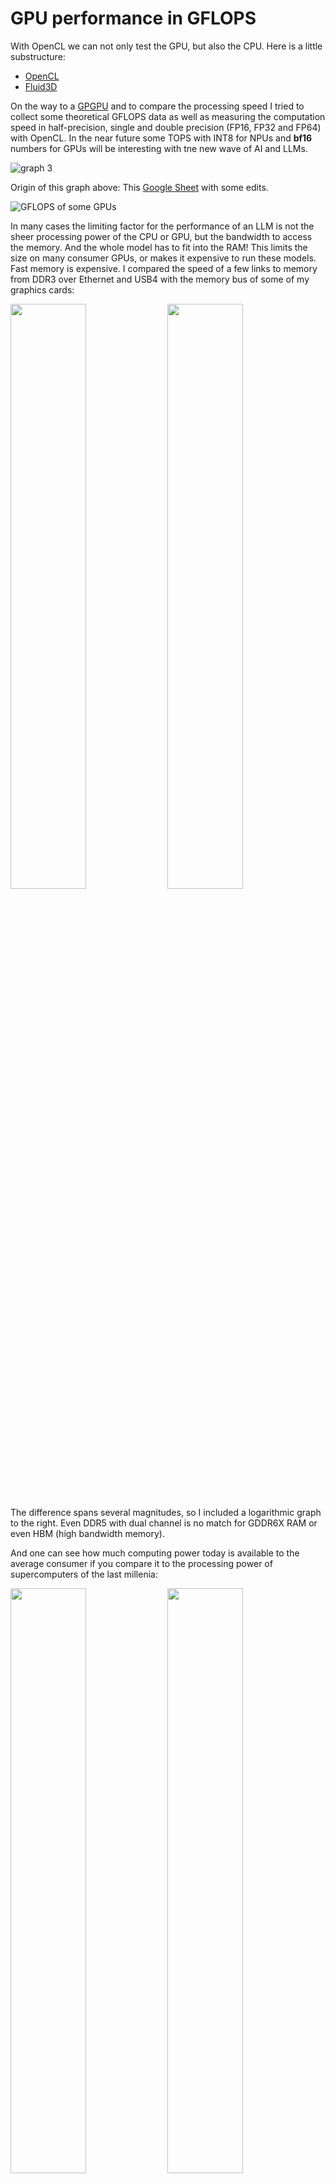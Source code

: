 # GPU performance in GFLOPS

With OpenCL we can not only test the GPU, but also the CPU. Here is a little substructure:

- [OpenCL](./opencl/)
- [Fluid3D](./fluidX3D/)

On the way to a [GPGPU](https://en.wikipedia.org/wiki/General-purpose_computing_on_graphics_processing_units) and to compare the processing speed I tried to collect some theoretical GFLOPS data as well as measuring the computation speed in half-precision, single and double precision (FP16, FP32 and FP64) with OpenCL. In the near future some TOPS with INT8 for NPUs and __bf16__ numbers for GPUs will be interesting with tne new wave of AI and LLMs. 

![graph 3](../docs/GFLOPS_time.svg)

Origin of this graph above: This [Google Sheet](https://docs.google.com/spreadsheets/d/17QBJVa8wzo4B1aygXrlk0FWpG4UVwWn3Zo5LsfNnlJM/edit?usp=sharing) with some edits.


![GFLOPS of some GPUs](./gpu2024.png)

In many cases the limiting factor for the performance of an LLM is not the sheer processing power of the CPU or GPU, but the bandwidth to access the memory. And the whole model has to fit into the RAM! This limits the size on many consumer GPUs, or makes it expensive to run these models. Fast memory is expensive. I compared the speed of a few links to memory from DDR3 over Ethernet and USB4 with the memory bus of some of my graphics cards:

<img src="comparison_speed_linear.png" width="49%"> <img src="comparison_speed_logarithmic.png" width="49%">

The difference spans several magnitudes, so I included a logarithmic graph to the right. Even DDR5 with dual channel is no match for GDDR6X RAM or even HBM (high bandwidth memory).

And one can see how much computing power today is available to the average consumer if you compare it to the processing power of supercomputers of the last millenia:

<img src="GFLOPS_logarithm.png" width="49%"> <img src="GFLOPS_time.png" width="49%">

## Benchmark with OpenCL

Using the [OpenCL-Benchmark tool](https://github.com/ProjectPhysX/OpenCL-Benchmark) by Dr. Moritz Lehmann I measured several CPUs and GPUs for their performance in floating point from half to double, and integer values.

| Device           | FP64<br>double | FP32<br>single | FP16<br>half | INT64<br>long | INT32<br>int | INT16<br>short | INT8<br>char |
|------------------|:--------:|---------:|---------:|:-------:|:-------:|:-------:|:-------:|
| units            | TFLOPs/s | TFLOPs/s | TFLOPs/s | TIOPs/s | TIOPs/s | TIOPs/s | TIOPs/s |
| i5 3320M         |   0.000  |   0.000  |   ---    |  0.003  |  0.016  |  0.032  |  0.018  |
| E3-1226 v3       |   0.047  |   0.046  |   ---    |  0.013  |  0.021  |  0.005  |  0.011  |
| i7-6820HQ        |   0.100  |   0.098  |   ---    |  0.029  |  0.038  |  0.142  |  0.159  |
| i3-10100         |   0.119  |   0.138  |   ---    |  0.041  |  0.053  |  0.197  |  0.217  |
| i7-8700          |   0.201  |   0.197  |   ---    |  0.059  |  0.076  |  0.279  |  0.300  |
| i7-13700T        |   0.272  |   0.220  |   0.054  |  0.071  |  0.127  |  0.397  |  0.406  |
| E5-2696 v3       |   0.280  |   0.281  |   0.076  |  0.058  |  0.125  |  0.478  |  0.514  |
| 🔵 HD Gen11      |    ---   |   0.182  |   0.333  |  0.008  |  0.030  |  0.361  |  0.063  |
| 🔵 UHD 620       |   0.097  |   0.365  |   0.659  |  0.013  |  0.115  |  0.642  |  0.129  |
| 🔵 UHD 630       |   0.102  |   0.395  |   0.722  |  0.015  |  0.135  |  0.782  |  0.136  |
| 🔵 UHD 770       |    ---   |   0.688  |   1.287  |  0.060  |  0.251  |  2.821  |  0.511  |
| 🟢 Quadro M1000M |   0.035  |   0.734  |   ---    |  0.192  |  0.308  |  1.071  |  1.087  |
| ⚪ M1 GPU 8CU    |    ---   |   0.620  |   ---    |  0.439  |  0.603  |  0.645  |  0.638  |
| 🟢 GTX 960       |   0.086  |   2.597  |   ---    |  0.551  |  0.918  |  2.649  |  2.652  |
| 🔴 RX 470        |   0.306  |   1.218  |   4.749  |  0.686  |  0.985  |  1.920  |  1.914  |
| 🔴 RX 6600       |   0.570  |   8.324  |  16.641  |  0.466  |  1.845  |  7.498  |  5.564  |
| 🟢 T4            |   0.250  |   8.092  |   ---    |  1.939  |  6.326  |  5.257  |  5.279  |
| 🟢 RTX 3060 Ti   |   0.287  |  17.748  |  18.291  |  2.799  |  9.228  |  8.062  |  6.844  |
| 🟢 RTX 3070 Ti   |   0.368  |  22.572  |  23.276  |  3.049  | 11.721  | 10.198  |  8.681  |

We also get some further details on the hardware:

| Device           | OpenCL | CU | Freq. | Cores | TFLOPs/s | Memory |  PCIe |
|------------------|:------:|---:|------:|------:|---------:|-------:|------:|
| units            | version | # |   MHz |   # | theorerical | GB/s  |  GB/s |
| i5 3320M         |   1.2  |  4 |  2600 |     2 |    0.166 |  27.65 |  6.93 |
| E3-1226 v3       |   1.2  |  4 |  3300 |     2 |    0.211 |  22.11 |  8.73 |
| i7-6820HQ        |   3.0  |  8 |  2700 |     4 |    0.346 |  32.57 | 11.92 |
| i3-10100         |   3.0  |  8 |  3600 |     4 |    0.461 |  35.49 | 13.66 |
| i7-8700          |   3.0  | 12 |  3200 |     6 |    0.614 |  34.66 | 13.03 |
| i7-13700T        |   3.0  | 24 |  2400 |    16 |    0.000 |  42.55 | 18.39 |
| E5-2696 v3       |   3.0  | 36 |  2300 |    18 |    1.325 |   8.27 |  1.56 |
| 🔵 HD Gen 11     |   1.2  | 16 |   750 |   128 |    0.192 |  16.13 |  6.26 |
| 🔵 UHD 620       |   3.0  | 24 |  1100 |   192 |    0.422 |  14.47 |  6.28 |
| 🔵 UHD 630       |   3.0  | 24 |  1100 |   192 |    0.422 |  29.89 | 15.30 |
| 🔵 UHD 770       |   1.2  | 32 |  1600 |   256 |    0.819 |  45.25 | 18.18 |
| 🟢 Quadro M1000M |   1.2  |  2 |  1071 |   512 |    1.097 |  71.74 |  6.35 |
| ⚪ M1 GPU 8CU    |   1.2  |  8 |  1000 |  1024 |    2.048 |  65.54 | 18.28 |
| 🟢 GTX 960       |   1.2  |  8 |  1266 |  1024 |    2.593 |  97.41 |  6.91 |
| 🔴 RX 470        |   2.0  | 32 |  1226 |  2048 |    5.022 | 193.25 |  6.40 |
| 🔴 RX 6600       |   2.0  | 16 |  2044 |  1792 |    7.326 | 204.61 |  4.57 |
| 🟢 T4            |   1.2  | 40 |  1590 |  2560 |    8.141 | 245.42 |  4.74 |
| 🟢 RTX 3060 Ti   |   1.2  | 38 |  1665 |  4864 |   16.197 | 423.68 |  9.83 |
| 🟢 RTX 3070 Ti   |   1.2  | 48 |  1770 |  6144 |   21.750 | 574.81 |  8.76 |

Example output:

```
.-----------------------------------------------------------------------------.
|----------------.------------------------------------------------------------|
| Device ID    0 | Tesla T4                                                   |
|----------------'------------------------------------------------------------|
|----------------.------------------------------------------------------------|
| Device ID      | 0                                                          |
| Device Name    | Tesla T4                                                   |
| Device Vendor  | NVIDIA Corporation                                         |
| Device Driver  | 535.104.05 (Linux)                                         |
| OpenCL Version | OpenCL C 1.2                                               |
| Compute Units  | 40 at 1590 MHz (2560 cores, 8.141 TFLOPs/s)                |
| Memory, Cache  | 15102 MB, 1280 KB global / 48 KB local                     |
| Buffer Limits  | 3775 MB global, 64 KB constant                             |
|----------------'------------------------------------------------------------|
| Info: OpenCL C code successfully compiled.                                  |
| FP64  compute                                         0.250 TFLOPs/s (1/32) |
| FP32  compute                                         8.092 TFLOPs/s ( 1x ) |
| FP16  compute                                          not supported        |
| INT64 compute                                         1.939  TIOPs/s (1/4 ) |
| INT32 compute                                         6.326  TIOPs/s (2/3 ) |
| INT16 compute                                         5.257  TIOPs/s (2/3 ) |
| INT8  compute                                         5.279  TIOPs/s (2/3 ) |
| Memory Bandwidth ( coalesced read      )                        245.42 GB/s |
| Memory Bandwidth ( coalesced      write)                        215.51 GB/s |
| Memory Bandwidth (misaligned read      )                        260.63 GB/s |
| Memory Bandwidth (misaligned      write)                         84.02 GB/s |
| PCIe   Bandwidth (send                 )                          4.74 GB/s |
| PCIe   Bandwidth (   receive           )                          4.53 GB/s |
| PCIe   Bandwidth (        bidirectional)            (Gen3 x16)    4.13 GB/s |
|-----------------------------------------------------------------------------|
|-----------------------------------------------------------------------------|
| Done. Press Enter to exit.                                                  |
'-----------------------------------------------------------------------------'
```

Below some text from 2020 when I started to collect some information:

## FP32 single precision

Let's assume this is possible max raw performance in long (32 bit or single) FP32

- PS2			GFLOPS 		16 Pixel shaders
- PS3
- PS4 		1840 GFLOPS		18 CU, 8 GB GDDR5 memory 5500 MT/s
- PS4 Pro	4198 GFLOPS		36 CU, 32 ROPs, 144 TMUs, 2304 Cores, 256 bit bus, 217.6 GB/s
- PS5
- RX 470 	3793 GFLOPS
- Apple M1 	2600 GFLOPS (8-core, 128 CU or execution units, handle nearly 25,000 threads
- XBOX 360
- Xbos one S 
- XBox Series S 
- XBox Series X 

In many cases it can be simple calculated by the CPU architecture and the frequency. For example my dual [Xeon X5550](https://ark.intel.com/content/www/us/en/ark/products/37106/intel-xeon-processor-x5550-8m-cache-2-66-ghz-6-40-gt-s-intel-qpi.html) with 2.67 GHz has a [multiplier of 8](https://en.wikipedia.org/wiki/FLOPS) (Nehalem EP) which results in 2.67 x 8 = 21.36 gflops.

## FP64 double precision

This is a tricky one. In the 20th century this was the unit for scientific calculations and models, used for weather forecast or earth simulations. I guess it originates with the FE (finite elements) approach to model nature. The more parameters and details in the model, the more granularity you get and the better it represents reality. The flipside: it needs exponentially more computing power. That's why the number of FLoating Point OPerations per Second (FLOPS) became a unit of measurement for the speed of a Supercomputer. And the precision used as double precision with fp64 was merely implied.

Having less bits per element saves storage, let's transport more data per cycle and is also faster to compute. The very compute units are getting smaller too. And in the early 2000s we started to use neural networks. Initially the nodes and parameters were stored in fp64, but the precision was not needed. The move to fp32 was swift, twice the data can be analyzed, hardware simplified. Google created the first NPU (Neural Processing Units) and realized that fp32 is still too much. But fp16 does not have the needed orders of magnitude. Realizing that magnitude (the exponent in floating point numbers) is more important than the significant digits (mantisse) a new format for floating points was introduced: bf16 (brain float) that uses the same number of bits for the exponent like bf32, but reduces the precision to fit into just 16 bit. Again halved.

Then came the transformer models, and the Generative Pretrained Transfomers (GPT) from 1.0, 2.0, 3.0 and a special edition of 3.5 in form of ChatGPT. And again it became clear: the more parameters, the better the model. Yet another observation was made: The precision could be further reduced! The original bf16 or fp16 weights cold be reduced to int8 or less, maybe int4? The quantizied models from bf16 to int8 were now 4x smaller and fit in some consumer graphics cards. Processing or evaluation (EV) after prompt processing (PP) is usually only memory bandwidth contrained, so the answer is also generated 4x faster. In comparision generally it's better to have a model with more parameters but quantized fitting into the RAM than having a model with less parameters but full precision or resolution of the weights. What a time! 

And consumer graphics cards are notorius slow in fp64, sometimes a quarter, 1/8 or 1/64 of the fp32 performance. I guess that's intentional, but also not surprizing since its not needed for 3D games.

Examples:

- RX 470 	237 GFLOPS versus 3793 in fp32
- RTX 3060 Ti fp64: 287 versus fp32: 17748, that's 62x slower

CPUs in general show the same performance, since they operate in 64 bit and feeding only 32 bit in OpenCL seems not to execute two operations in parallel.
